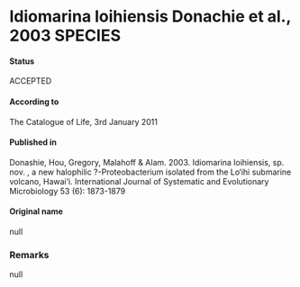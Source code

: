 Idiomarina loihiensis Donachie et al., 2003 SPECIES
=======

#### Status
ACCEPTED

#### According to
The Catalogue of Life, 3rd January 2011

#### Published in
Donashie, Hou, Gregory, Malahoff & Alam. 2003. Idiomarina loihiensis, sp. nov. , a new halophilic ?-Proteobacterium isolated from the Lo‘ihi submarine volcano, Hawai‘i. International Journal of Systematic and Evolutionary Microbiology 53 (6): 1873-1879

#### Original name
null

### Remarks
null